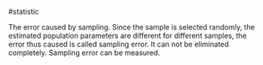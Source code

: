 #statistic 

The error caused by sampling. Since the sample is selected randomly, the estimated population parameters are different for different samples, the error thus caused is called sampling error. It can not be eliminated completely. Sampling error can be measured.
